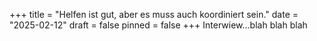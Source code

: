 +++
title = "Helfen ist gut, aber es muss auch koordiniert sein."
date = "2025-02-12"
draft = false
pinned = false
+++
Interwiew...blah  blah blah